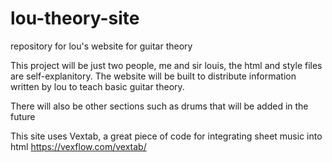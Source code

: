# lou-theory-site
repository for lou's website for guitar theory

This project will be just two people, me and sir louis, the html and style files are self-explanitory. The website will be built to distribute information written by lou to teach basic guitar theory.

There will also be other sections such as drums that will be added in the future

This site uses Vextab, a great piece of code for integrating sheet music into html https://vexflow.com/vextab/
